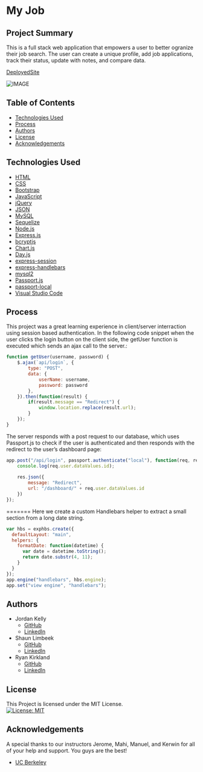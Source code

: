# My Job

## Project Summary

This is a full stack web application that empowers a user to better ogranize their job search. The user can create a unique profile, add job applications, track their status, update with notes, and compare data.

[DeployedSite](https://fathomless-atoll-85765.herokuapp.com/)

![IMAGE](https://github.com/profjjk/my-job/blob/main/public/img/Landing%20Page.jpg)
<br>

## Table of Contents

* [Technologies Used](#technologies-used)
* [Process](#process)
* [Authors](#authors)
* [License](#license)
* [Acknowledgements](#acknowledgements)

## Technologies Used

- [HTML](https://developer.mozilla.org/en-US/docs/Web/HTML)
- [CSS](https://developer.mozilla.org/en-US/docs/Web/CSS)
- [Bootstrap](https://getbootstrap.com/)
- [JavaScript](https://www.javascript.com/)
- [jQuery](https://jquery.com/)
- [JSON](https://www.json.org/json-en.html)
- [MySQL](https://www.mysql.com/)
- [Sequelize](https://sequelize.org/)
- [Node.js](https://nodejs.org/en/)
- [Express.js](https://expressjs.com/)
- [bcryptjs](https://www.npmjs.com/package/bcryptjs)
- [Chart.js]()
- [Day.js](https://day.js.org/)
- [express-session](https://www.npmjs.com/package/express-session)
- [express-handlebars](https://www.npmjs.com/package/express-handlebars)
- [mysql2](https://www.npmjs.com/package/mysql2)
- [Passport.js](passport.js)
- [passport-local](http://www.passportjs.org/packages/passport-local/)
- [Visual Studio Code](https://code.visualstudio.com/)


## Process

This project was a great learning experience in client/server interraction using session based authentication. In the following code snippet when the user clicks the login button on the client side, the getUser function is executed which sends an ajax call to the server.:

```javascript
function getUser(username, password) {
    $.ajax(`api/login`, {
        type: "POST",
        data: {
            userName: username,
            password: password
        },
    }).then(function(result) {
        if(result.message == "Redirect") {
            window.location.replace(result.url);
        }
    });
}
```

The server responds with a post request to our database, which uses Passport.js to check if the user is authenticated and then responds with the redirect to the user’s dashboard page:

```javascript
app.post("/api/login", passport.authenticate("local"), function(req, res) {
    console.log(req.user.dataValues.id);
    
    res.json({
        message: "Redirect",
        url: "/dashboard/" + req.user.dataValues.id
    })
});
```
=======
Here we create a custom Handlebars helper to extract a small section from a long date string.
```javascript
var hbs = exphbs.create({
  defaultLayout: "main", 
  helpers: {
    formatDate: function(datetime) {
      var date = datetime.toString();
      return date.substr(4, 11);
    }
  }
});
app.engine("handlebars", hbs.engine);
app.set("view engine", "handlebars");
```


## Authors

- Jordan Kelly
    - [GitHub](https://github.com/profjjk)
    - [LinkedIn](https://www.linkedin.com/in/the-real-jordan-kelly/)
- Shaun Limbeek
    - [GitHub](https://github.com/slimbeek6)
    - [LinkedIn]()
- Ryan Kirkland
    - [GitHub](https://github.com/RyanKirkland86)
    - [LinkedIn](https://www.linkedin.com/in/ryan-kirkland-619942200/)

## License

This Project is licensed under the MIT License.<br>
[![License: MIT](https://img.shields.io/badge/License-MIT-yellow.svg)](https://opensource.org/licenses/MIT)


## Acknowledgements
A special thanks to our instructors Jerome, Mahi, Manuel, and Kerwin for all of your help and support. You guys are the best!
- [UC Berkeley](https://bootcamp.berkeley.edu/coding/)
